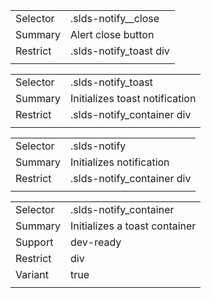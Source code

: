 
|  |  |
|-------|-------|
| Selector | .slds-notify__close |
| Summary | Alert close button |
| Restrict | .slds-notify_toast div |
|  |  |


|  |  |
|-------|-------|
| Selector | .slds-notify_toast |
| Summary | Initializes toast notification |
| Restrict | .slds-notify_container div |
|  |  |


|  |  |
|-------|-------|
| Selector | .slds-notify |
| Summary | Initializes notification |
| Restrict | .slds-notify_container div |
|  |  |


|  |  |
|-------|-------|
| Selector | .slds-notify_container |
| Summary | Initializes a toast container |
| Support | dev-ready |
| Restrict | div |
| Variant | true |
|  |  |

